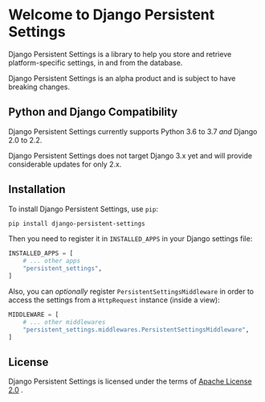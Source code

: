 # Welcome to Django Persistent Settings

Django Persistent Settings is a library to help you store and
retrieve platform-specific settings, in and from the database.

Django Persistent Settings is an alpha product and is subject to
have breaking changes.

## Python and Django Compatibility

Django Persistent Settings currently supports Python 3.6 to 3.7
*and* Django 2.0 to 2.2.

Django Persistent Settings does not target Django 3.x yet and
will provide considerable updates for only 2.x.

## Installation

To install Django Persistent Settings, use `pip`:

```bash
pip install django-persistent-settings
```

Then you need to register it in `INSTALLED_APPS` in your Django settings file:

```python
INSTALLED_APPS = [
    # ... other apps
    "persistent_settings",
]
```

Also, you can *optionally* register `PersistentSettingsMiddleware` in order to
access the settings from a `HttpRequest` instance (inside a view):

```python
MIDDLEWARE = [
    # ... other middlewares
    "persistent_settings.middlewares.PersistentSettingsMiddleware",
]
```

## License

Django Persistent Settings is licensed under the terms of
[Apache License 2.0](http://www.apache.org/licenses/LICENSE-2.0)
.
